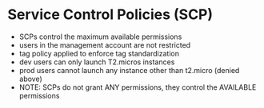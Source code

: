 # Service Control Policies (SCP)

- SCPs control the maximum available permissions
- users in the management account are not restricted
- tag policy applied to enforce tag standardization
- dev users can only launch T2.micros instances
- prod users cannot launch any instance other than t2.micro (denied above)
- NOTE: SCPs do not grant ANY permissions, they control the AVAILABLE permissions
